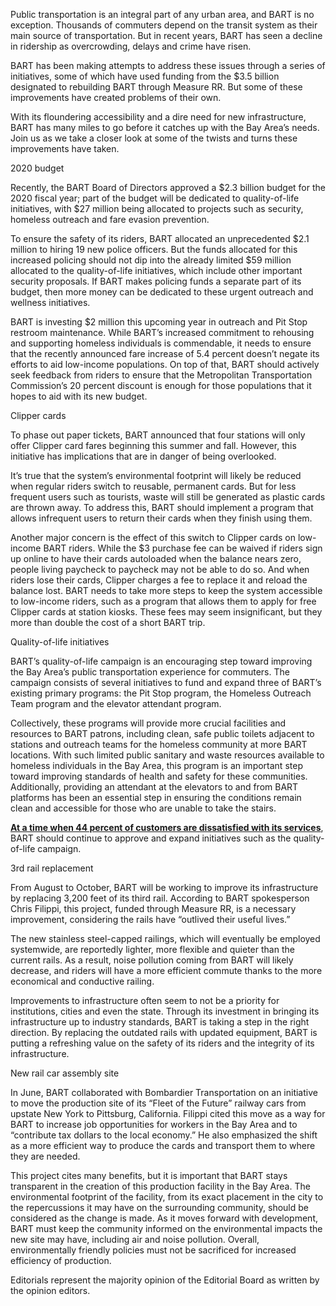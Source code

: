 Public transportation is an integral part of any urban area, and BART is no exception. Thousands of commuters depend on the transit system as their main source of transportation. But in recent years, BART has seen a decline in ridership as overcrowding, delays and crime have risen.

BART has been making attempts to address these issues through a series of initiatives, some of which have used funding from the $3.5 billion designated to rebuilding BART through Measure RR. But some of these improvements have created problems of their own.

With its floundering accessibility and a dire need for new infrastructure, BART has many miles to go before it catches up with the Bay Area’s needs. Join us as we take a closer look at some of the twists and turns these improvements have taken.

2020 budget

Recently, the BART Board of Directors approved a $2.3 billion budget for the 2020 fiscal year; part of the budget will be dedicated to quality-of-life initiatives, with $27 million being allocated to projects such as security, homeless outreach and fare evasion prevention.

To ensure the safety of its riders, BART allocated an unprecedented $2.1 million to hiring 19 new police officers. But the funds allocated for this increased policing should not dip into the already limited $59 million allocated to the quality-of-life initiatives, which include other important security proposals. If BART makes policing funds a separate part of its budget, then more money can be dedicated to these urgent outreach and wellness initiatives.

BART is investing $2 million this upcoming year in outreach and Pit Stop restroom maintenance. While BART’s increased commitment to rehousing and supporting homeless individuals is commendable, it needs to ensure that the recently announced fare increase of 5.4 percent doesn’t negate its efforts to aid low-income populations. On top of that, BART should actively seek feedback from riders to ensure that the Metropolitan Transportation Commission’s 20 percent discount is enough for those populations that it hopes to aid with its new budget.

Clipper cards

To phase out paper tickets, BART announced that four stations will only offer Clipper card fares beginning this summer and fall. However, this initiative has implications that are in danger of being overlooked.

It’s true that the system’s environmental footprint will likely be reduced when regular riders switch to reusable, permanent cards. But for less frequent users such as tourists, waste will still be generated as plastic cards are thrown away. To address this, BART should implement a program that allows infrequent users to return their cards when they finish using them.

Another major concern is the effect of this switch to Clipper cards on low-income BART riders. While the $3 purchase fee can be waived if riders sign up online to have their cards autoloaded when the balance nears zero, people living paycheck to paycheck may not be able to do so. And when riders lose their cards, Clipper charges a fee to replace it and reload the balance lost. BART needs to take more steps to keep the system accessible to low-income riders, such as a program that allows them to apply for free Clipper cards at station kiosks. These fees may seem insignificant, but they more than double the cost of a short BART trip.

Quality-of-life initiatives

BART’s quality-of-life campaign is an encouraging step toward improving the Bay Area’s public transportation experience for commuters. The campaign consists of several initiatives to fund and expand three of BART’s existing primary programs: the Pit Stop program, the Homeless Outreach Team program and the elevator attendant program.

Collectively, these programs will provide more crucial facilities and resources to BART patrons, including clean, safe public toilets adjacent to stations and outreach teams for the homeless community at more BART locations. With such limited public sanitary and waste resources available to homeless individuals in the Bay Area, this program is an important step toward improving standards of health and safety for these communities. Additionally, providing an attendant at the elevators to and from BART platforms has been an essential step in ensuring the conditions remain clean and accessible for those who are unable to take the stairs.

[**At a time when 44 percent of customers are dissatisfied with its services**](https://data.bart.gov/dataset/experience/resource/9f663eb5-ad83-4123-832c-1e778995d8f5), BART should continue to approve and expand initiatives such as the quality-of-life campaign.

3rd rail replacement

From August to October, BART will be working to improve its infrastructure by replacing 3,200 feet of its third rail. According to BART spokesperson Chris Filippi, this project, funded through Measure RR, is a necessary improvement, considering the rails have “outlived their useful lives.”

The new stainless steel-capped railings, which will eventually be employed systemwide, are reportedly lighter, more flexible and quieter than the current rails. As a result, noise pollution coming from BART will likely decrease, and riders will have a more efficient commute thanks to the more economical and conductive railing.

Improvements to infrastructure often seem to not be a priority for institutions, cities and even the state. Through its investment in bringing its infrastructure up to industry standards, BART is taking a step in the right direction. By replacing the outdated rails with updated equipment, BART is putting a refreshing value on the safety of its riders and the integrity of its infrastructure.

New rail car assembly site

In June, BART collaborated with Bombardier Transportation on an initiative to move the production site of its “Fleet of the Future” railway cars from upstate New York to Pittsburg, California. Filippi cited this move as a way for BART to increase job opportunities for workers in the Bay Area and to “contribute tax dollars to the local economy.” He also emphasized the shift as a more efficient way to produce the cards and transport them to where they are needed.

This project cites many benefits, but it is important that BART stays transparent in the creation of this production facility in the Bay Area. The environmental footprint of the facility, from its exact placement in the city to the repercussions it may have on the surrounding community, should be considered as the change is made. As it moves forward with development, BART must keep the community informed on the environmental impacts the new site may have, including air and noise pollution. Overall, environmentally friendly policies must not be sacrificed for increased efficiency of production.

Editorials represent the majority opinion of the Editorial Board as written by the opinion editors.
